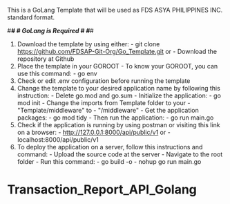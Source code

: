 This is a GoLang Template that will be used 
as FDS ASYA PHILIPPINES INC. standard format.

#******************************************#
#*********** GoLang is Required ***********#
#******************************************#

1.  Download the template by using either:
        - git clone https://github.com/FDSAP-Git-Org/Go_Template.git
        or
        - Download the repository at Github
2.  Place the template in your GOROOT
        - To know your GOROOT, you can use this command:
                - go env
3.  Check or edit .env configuration before running the template
4.  Change the template to your desired application
    name by following this instruction:
        - Delete go.mod and go.sum
        - Initialize the application:
                - go mod init <Application name>
        - Change the imports from Template folder
          to your <Application name>
                - "Template/middleware"
                to
                - "<Application name>/middleware"
        - Get the application packages:
                - go mod tidy
        - Then run the application:
                - go run main.go
5.  Check if the application is running by using postman
    or visiting this link on a browser:
        - http://127.0.0.1:8000/api/public/v1
        or
        - localhost:8000/api/public/v1
6.  To deploy the application on a server,
    follow this instructions and command:
        - Upload the source code at the server
        - Navigate to the root folder
        - Run this command:
                - go build <Application Name> -o
                - nohup go run main.go
# Transaction_Report_API_Golang
